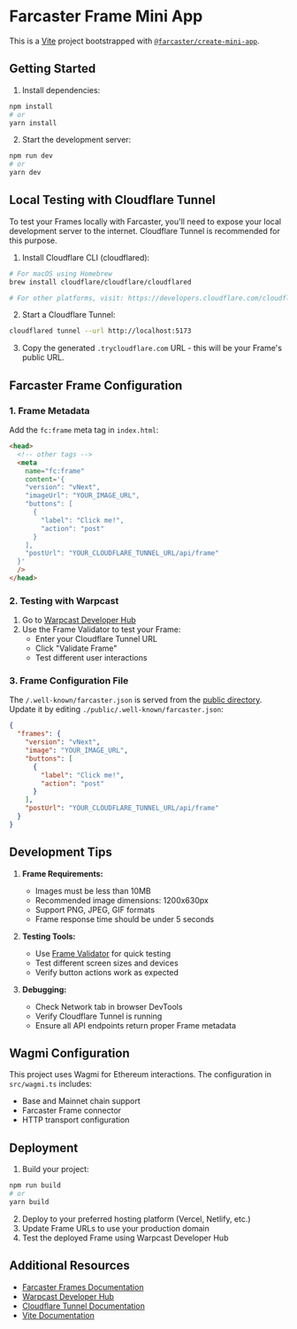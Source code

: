 # Farcaster Frame Mini App

This is a [Vite](https://vitejs.dev) project bootstrapped with [`@farcaster/create-mini-app`](https://github.com/farcasterxyz/frames/tree/main/packages/create-mini-app).

## Getting Started

1. Install dependencies:

```bash
npm install
# or
yarn install
```

2. Start the development server:

```bash
npm run dev
# or
yarn dev
```

## Local Testing with Cloudflare Tunnel

To test your Frames locally with Farcaster, you'll need to expose your local development server to the internet. Cloudflare Tunnel is recommended for this purpose.

1. Install Cloudflare CLI (cloudflared):

```bash
# For macOS using Homebrew
brew install cloudflare/cloudflare/cloudflared

# For other platforms, visit: https://developers.cloudflare.com/cloudflare-one/connections/connect-apps/install-and-setup/installation
```

2. Start a Cloudflare Tunnel:

```bash
cloudflared tunnel --url http://localhost:5173
```

3. Copy the generated `.trycloudflare.com` URL - this will be your Frame's public URL.

## Farcaster Frame Configuration

### 1. Frame Metadata

Add the `fc:frame` meta tag in `index.html`:

```html
<head>
  <!-- other tags -->
  <meta
    name="fc:frame"
    content='{
    "version": "vNext",
    "imageUrl": "YOUR_IMAGE_URL",
    "buttons": [
      {
        "label": "Click me!",
        "action": "post"
      }
    ],
    "postUrl": "YOUR_CLOUDFLARE_TUNNEL_URL/api/frame"
  }'
  />
</head>
```

### 2. Testing with Warpcast

1. Go to [Warpcast Developer Hub](https://warpcast.com/~/developers)
2. Use the Frame Validator to test your Frame:
   - Enter your Cloudflare Tunnel URL
   - Click "Validate Frame"
   - Test different user interactions

### 3. Frame Configuration File

The `/.well-known/farcaster.json` is served from the [public directory](https://vitejs.dev/guide/assets). Update it by editing `./public/.well-known/farcaster.json`:

```json
{
  "frames": {
    "version": "vNext",
    "image": "YOUR_IMAGE_URL",
    "buttons": [
      {
        "label": "Click me!",
        "action": "post"
      }
    ],
    "postUrl": "YOUR_CLOUDFLARE_TUNNEL_URL/api/frame"
  }
}
```

## Development Tips

1. **Frame Requirements:**

   - Images must be less than 10MB
   - Recommended image dimensions: 1200x630px
   - Support PNG, JPEG, GIF formats
   - Frame response time should be under 5 seconds

2. **Testing Tools:**

   - Use [Frame Validator](https://warpcast.com/~/developers) for quick testing
   - Test different screen sizes and devices
   - Verify button actions work as expected

3. **Debugging:**
   - Check Network tab in browser DevTools
   - Verify Cloudflare Tunnel is running
   - Ensure all API endpoints return proper Frame metadata

## Wagmi Configuration

This project uses Wagmi for Ethereum interactions. The configuration in `src/wagmi.ts` includes:

- Base and Mainnet chain support
- Farcaster Frame connector
- HTTP transport configuration

## Deployment

1. Build your project:

```bash
npm run build
# or
yarn build
```

2. Deploy to your preferred hosting platform (Vercel, Netlify, etc.)
3. Update Frame URLs to use your production domain
4. Test the deployed Frame using Warpcast Developer Hub

## Additional Resources

- [Farcaster Frames Documentation](https://docs.farcaster.xyz/reference/frames/spec)
- [Warpcast Developer Hub](https://warpcast.com/~/developers)
- [Cloudflare Tunnel Documentation](https://developers.cloudflare.com/cloudflare-one/connections/connect-apps)
- [Vite Documentation](https://vitejs.dev)
